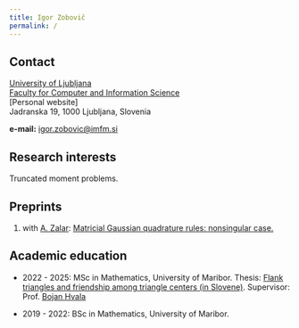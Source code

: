```yaml
---
title: Igor Zobovič
permalink: /
---
```


## Contact

[University of Ljubljana](https://www.uni-lj.si/university/)<br/>
[Faculty for Computer and Information Science](https://www.imfm.si) <br/>
[Personal website] <br/>
Jadranska 19, 1000 Ljubljana, Slovenia

**e-mail:** igor.zobovic@imfm.si

## Research interests

Truncated moment problems.

## Preprints

<ol>
<li value="1">	with <a href="https://fri.uni-lj.si/en/about-faculty/employees/aljaz-zalar-0">A. Zalar</a>: <a href="https://zobovicigor.github.io/blob/main/MGQR-pd-case.pdf">Matricial Gaussian quadrature rules: nonsingular case.</a></li>
</ol>

## Academic education

* 2022 - 2025: MSc in Mathematics, University of Maribor. Thesis: [Flank triangles and friendship among triangle centers (in Slovene)](https://dk.um.si/Dokument.php?id=187866&lang=slv). Supervisor: Prof. [Bojan Hvala](https://omr.fnm.um.si/index.php/zaposleni/clani-oddelka/bojan-hvala/)

* 2019 - 2022: BSc in Mathematics, University of Maribor.
